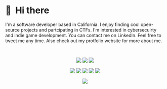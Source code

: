 # 👋 &nbsp;Hi there

I'm a software developer based in California. I enjoy finding cool open-source projects and partcipating in CTFs. I'm interested in cybersecuirty and indie game development. You can contact me on LinkedIn. Feel free to tweet me any time. Also check out my protfolio website for more about me.

&nbsp;




<p align="center">
  <a href="https://github.com/sklugherz"><img src="https://img.shields.io/badge/@sklugherz-black?logo=GitHub&logoColor=white""></a>
  <a href="https://www.linkedin.com/in/stephen-klugherz-778101233" target="_blank"><img src="https://img.shields.io/badge/LinkedIn-blue"></a>
  <a href="https://sklugherz.github.io" target="_blank"><img src="https://img.shields.io/badge/My%20Portfolio-green"></a>
</p>

<p align="center">
  <img src="https://img.shields.io/badge/C++-116b9c?logo=cplusplus&logoColor=white">
  <img src="https://img.shields.io/badge/Python-46a7db?logo=python&logoColor=white">
  <img src="https://img.shields.io/badge/HTML-db562e?logo=html5&logoColor=white">
  <img src="https://img.shields.io/badge/CSS-7c0fab?logo=css3&logoColor=white">
  <img src="https://img.shields.io/badge/Javascript-9c8713?logo=javascript&logoColor=white">
</p>

<p align="center">
  <img src="https://img.shields.io/badge/profile%20updated-febuary%202025-red">
</p>


<!---
sklugherz/sklugherz is a ✨ special ✨ repository because its `README.md` (this file) appears on your GitHub profile.
You can click the Preview link to take a look at your changes.
--->
